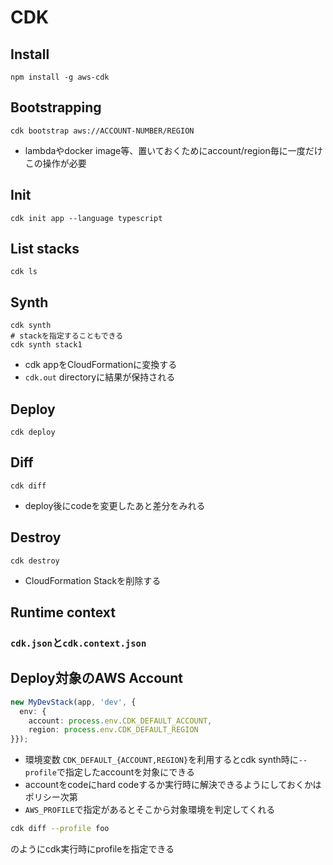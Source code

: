 # CDK

## Install

```
npm install -g aws-cdk
```

## Bootstrapping

```console
cdk bootstrap aws://ACCOUNT-NUMBER/REGION
```

* lambdaやdocker image等、置いておくためにaccount/region毎に一度だけこの操作が必要

## Init

```console
cdk init app --language typescript
```

## List stacks

```console
cdk ls
```

## Synth

```consle
cdk synth
# stackを指定することもできる
cdk synth stack1
```

* cdk appをCloudFormationに変換する
* `cdk.out` directoryに結果が保持される

## Deploy

```console
cdk deploy
```

## Diff

```console
cdk diff
```

* deploy後にcodeを変更したあと差分をみれる

## Destroy

```console
cdk destroy
```

* CloudFormation Stackを削除する

## Runtime context

### `cdk.json`と`cdk.context.json`


## Deploy対象のAWS Account

```typescript
new MyDevStack(app, 'dev', { 
  env: { 
    account: process.env.CDK_DEFAULT_ACCOUNT, 
    region: process.env.CDK_DEFAULT_REGION 
}});
```

* 環境変数 `CDK_DEFAULT_{ACCOUNT,REGION}`を利用するとcdk synth時に`--profile`で指定したaccountを対象にできる
* accountをcodeにhard codeするか実行時に解決できるようにしておくかはポリシー次第
* `AWS_PROFILE`で指定があるとそこから対象環境を判定してくれる

```sh
cdk diff --profile foo
```

のようにcdk実行時にprofileを指定できる
